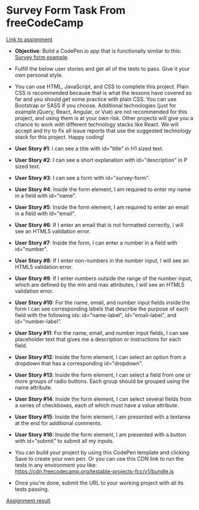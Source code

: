 # Survey Form Task From freeCodeCamp
[Link to assignment](https://www.freecodecamp.org/learn/responsive-web-design/responsive-web-design-projects/build-a-survey-form)

* **Objective**: Build a CodePen.io app that is functionally similar to this: [Survey form example](https://codepen.io/freeCodeCamp/full/VPaoNP).

* Fulfill the below user stories and get all of the tests to pass. Give it your own personal style.

* You can use HTML, JavaScript, and CSS to complete this project. Plain CSS is recommended because that is what the lessons have covered so far and you should get some practice with plain CSS. You can use Bootstrap or SASS if you choose. Additional technologies (just for example jQuery, React, Angular, or Vue) are not recommended for this project, and using them is at your own risk. Other projects will give you a chance to work with different technology stacks like React. We will accept and try to fix all issue reports that use the suggested technology stack for this project. Happy coding!

* **User Story #1**: I can see a title with id="title" in H1 sized text.

* **User Story #2**: I can see a short explanation with id="description" in P sized text.

* **User Story #3**: I can see a form with id="survey-form".

* **User Story #4**: Inside the form element, I am required to enter my name in a field with id="name".

* **User Story #5**: Inside the form element, I am required to enter an email in a field with id="email".

* **User Story #6**: If I enter an email that is not formatted correctly, I will see an HTML5 validation error.

* **User Story #7**: Inside the form, I can enter a number in a field with id="number".

* **User Story #8**: If I enter non-numbers in the number input, I will see an HTML5 validation error.

* **User Story #9**: If I enter numbers outside the range of the number input, which are defined by the min and max attributes, I will see an HTML5 validation error.

* **User Story #10**: For the name, email, and number input fields inside the form I can see corresponding labels that describe the purpose of each field with the following ids: id="name-label", id="email-label", and id="number-label".

* **User Story #11**: For the name, email, and number input fields, I can see placeholder text that gives me a description or instructions for each field.

* **User Story #12**: Inside the form element, I can select an option from a dropdown that has a corresponding id="dropdown".

* **User Story #13**: Inside the form element, I can select a field from one or more groups of radio buttons. Each group should be grouped using the name attribute.

* **User Story #14**: Inside the form element, I can select several fields from a series of checkboxes, each of which must have a value attribute.

* **User Story #15**: Inside the form element, I am presented with a textarea at the end for additional comments.

* **User Story #16**: Inside the form element, I am presented with a button with id="submit" to submit all my inputs.

* You can build your project by using this CodePen template and clicking Save to create your own pen. Or you can use this CDN link to run the tests in any environment you like: https://cdn.freecodecamp.org/testable-projects-fcc/v1/bundle.js

* Once you're done, submit the URL to your working project with all its tests passing.

[Assignment result]()